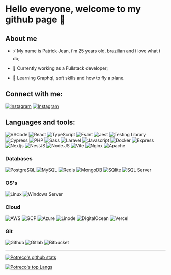 # Hello everyone, welcome to my github page 👋

## About me

- ⚡ My name is Patrick Jean, i'm 25 years old, brazilian and i love what i do;

- 🔭 Currently working as a Fullstack developer;

- 🌱 Learning Graphql, soft skills and how to fly a plane.

## Connect with me:

[![Instagram](https://img.shields.io/badge/linkedin-0A66C2?style=for-the-badge&logo=linkedin&logoColor=white)][linkedin]
[![Instagram](https://img.shields.io/badge/instagram-E4405F?style=for-the-badge&logo=instagram&logoColor=white)][instagram]

## Languages and tools:

![VSCode](https://img.shields.io/badge/VSCode-007ACC?style=for-the-badge&logo=visualstudiocode&logoColor=61DAFB)
![React](https://img.shields.io/badge/React-20232A?style=for-the-badge&logo=react&logoColor=61DAFB)
![TypeScript](https://img.shields.io/badge/TypeScript-007ACC?style=for-the-badge&logo=typescript&logoColor=white)
![Eslint](https://img.shields.io/badge/eslint-4B32C3?style=for-the-badge&logo=eslint)
![Jest](https://img.shields.io/badge/jest-C21325?style=for-the-badge&logo=jest&logoColor=white)
![Testing Library](https://img.shields.io/badge/testing%20library-E33332?style=for-the-badge&logo=testing-library&logoColor=white)
![Cypress](https://img.shields.io/badge/cypress-17202C?style=for-the-badge&logo=cypress&logoColor=white)
![PHP](https://img.shields.io/badge/php-777BB4?style=for-the-badge&logo=php&logoColor=fff)
![Sass](https://img.shields.io/badge/sass-CC6699?style=for-the-badge&logo=sass&logoColor=fff)
![Laravel](https://img.shields.io/badge/laravel-FF2D20?style=for-the-badge&logo=laravel&logoColor=fff)
![Javascript](https://img.shields.io/badge/javascript-F7DF1E?style=for-the-badge&logo=javascript&logoColor=fff)
![Docker](https://img.shields.io/badge/docker-2496ED?style=for-the-badge&logo=docker&logoColor=fff)
![Express](https://img.shields.io/badge/express-000000?style=for-the-badge&logo=express&logoColor=fff)
![Nextjs](https://img.shields.io/badge/next.js-000000?style=for-the-badge&logo=next.js&logoColor=fff)
![NestJS](https://img.shields.io/badge/nestjs-E0234E?style=for-the-badge&logo=nestjs&logoColor=fff)
![Node.JS](https://img.shields.io/badge/node.js-339933?style=for-the-badge&logo=node.js&logoColor=fff)
![Vite](https://img.shields.io/badge/vite-646CFF?style=for-the-badge&logo=vite&logoColor=fff)
![Nginx](https://img.shields.io/badge/nginx-009639?style=for-the-badge&logo=nginx&logoColor=fff)
![Apache](https://img.shields.io/badge/apache-D22128?style=for-the-badge&logo=apache&logoColor=fff)

### Databases

![PostgreSQL](https://img.shields.io/badge/postgresql-4169E1?style=for-the-badge&logo=postgresql&logoColor=fff)
![MySQL](https://img.shields.io/badge/mysql-4479A1?style=for-the-badge&logo=mysql&logoColor=fff)
![Redis](https://img.shields.io/badge/redis-DC382D?style=for-the-badge&logo=redis&logoColor=fff)
![MongoDB](https://img.shields.io/badge/mongodb-47A248?style=for-the-badge&logo=mongodb&logoColor=fff)
![SQlite](https://img.shields.io/badge/sqlite-003B57?style=for-the-badge&logo=sqlite&logoColor=fff)
![SQL Server](https://img.shields.io/badge/sql%20server-CC2927?style=for-the-badge&logo=microsoftsqlserver&logoColor=fff)

### OS's

![Linux](https://img.shields.io/badge/linux-000?style=for-the-badge&logo=linux&logoColor=fff)
![Windows Server](https://img.shields.io/badge/windows%20server-0078D6?style=for-the-badge&logo=windows&logoColor=fff)

### Cloud

![AWS](https://img.shields.io/badge/aws-232F3E?style=for-the-badge&logo=amazon%20aws&logoColor=fff)
![GCP](https://img.shields.io/badge/google%20cloud-4285F4?style=for-the-badge&logo=googlecloud&logoColor=fff)
![Azure](https://img.shields.io/badge/azure-0078D4?style=for-the-badge&logo=microsoftazure&logoColor=fff)
![Linode](https://img.shields.io/badge/linode-00A95C?style=for-the-badge&logo=linode&logoColor=fff)
![DigitalOcean](https://img.shields.io/badge/digitalocean-0080FF?style=for-the-badge&logo=digitalocean&logoColor=fff)
![Vercel](https://img.shields.io/badge/vercel-000?style=for-the-badge&logo=vercel&logoColor=fff)

### Git

![Github](https://img.shields.io/badge/github-181717?style=for-the-badge&logo=github&logoColor=fff)
![Gitlab](https://img.shields.io/badge/gitlab-FC6D26?style=for-the-badge&logo=gitlab&logoColor=fff)
![Bitbucket](https://img.shields.io/badge/bitbucket-0052CC?style=for-the-badge&logo=bitbucket&logoColor=fff)

---

[![Potreco's github stats](https://grsv.meurerti.com.br/api?username=potreco&count_private=true&show_icons=true&theme=dracula)](https://github.com/anuraghazra/github-readme-stats)

[![Potreco's top Langs](https://grsv.meurerti.com.br/api/top-langs/?username=potreco&count_private=true&theme=dracula&layout=compact)](https://github.com/anuraghazra/github-readme-stats)

[instagram]: https://www.instagram.com/patrickjeanmeurer/
[linkedin]: https://www.linkedin.com/in/patrickjeanmeurer/
